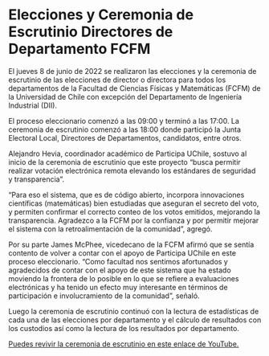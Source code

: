 # Elecciones y Ceremonia de Escrutinio Directores de Departamento FCFM

El jueves 8 de junio de 2022 se realizaron las elecciones y la ceremonia de escrutinio de las elecciones de director o directora para todos los departamentos de la Facultad de Ciencias Físicas y Matemáticas (FCFM) de la Universidad de Chile con excepción del Departamento de Ingeniería Industrial (DII).

El proceso eleccionario comenzó a las 09:00 y terminó a las 17:00. La ceremonia de escrutinio comenzó a las 18:00 donde participó la Junta Electoral Local, Directores de Departamentos, candidatos, entre otros.

Alejandro Hevia, coordinador académico de Participa UChile, sostuvo al inicio de la ceremonia de escrutinio que este proyecto “busca permitir realizar votación electrónica remota elevando los estándares de seguridad y transparencia”.

“Para eso el sistema, que es de código abierto, incorpora innovaciones científicas (matemáticas) bien estudiadas que aseguran el secreto del voto, y permiten confirmar el correcto conteo de los votos emitidos, mejorando la transparencia. Agradezco a la FCFM por la confianza y por permitir mejorar el sistema con la retroalimentación de la comunidad”, agregó.

Por su parte James McPhee, vicedecano de la FCFM afirmó que se sentía contento de volver a contar con el apoyo de Participa UChile en este proceso eleccionario. “Como facultad nos sentimos afortunados y agradecidos de contar con el apoyo de este sistema que ha estado moviendo la frontera de lo posible en lo que se refiere a evaluaciones electrónicas y ha tenido un efecto muy interesante en términos de participación e involucramiento de la comunidad”, señaló.

Luego la ceremonia de escrutinio continuó con la lectura de estadísticas de cada una de las elecciones por departamento y el cálculo de resultados con los custodios así como la lectura de los resultados por departamento.

[Puedes revivir la ceremonia de escrutinio en este enlace de YouTube.](https://www.youtube.com/watch?v=TQmicMtz2U0&ab_channel=FCFM-UChileTV)
